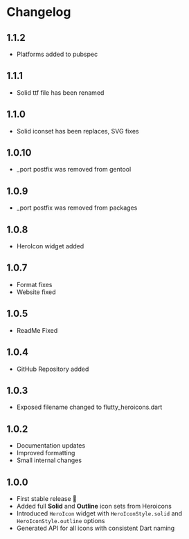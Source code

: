 # Changelog

## 1.1.2
- Platforms added to pubspec

## 1.1.1
- Solid ttf file has been renamed

## 1.1.0
- Solid iconset has been replaces, SVG fixes

## 1.0.10
- _port postfix was removed from gentool

## 1.0.9
- _port postfix was removed from packages

## 1.0.8
- HeroIcon widget added

## 1.0.7
- Format fixes
- Website fixed

## 1.0.5
- ReadMe Fixed

## 1.0.4
- GitHub Repository added

## 1.0.3
- Exposed filename changed to flutty_heroicons.dart

## 1.0.2
- Documentation updates
- Improved formatting
- Small internal changes

## 1.0.0
- First stable release 🎉
- Added full **Solid** and **Outline** icon sets from Heroicons
- Introduced `HeroIcon` widget with `HeroIconStyle.solid` and `HeroIconStyle.outline` options
- Generated API for all icons with consistent Dart naming
